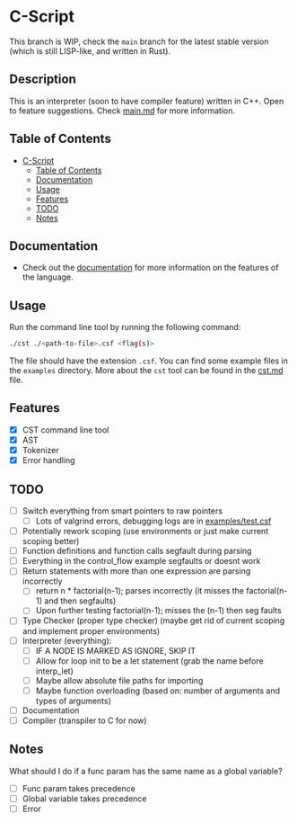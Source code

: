 # C-Script
This branch is WIP, check the `main` branch for the latest stable version (which is still LISP-like, and written in Rust).
## Description
This is an interpreter (soon to have compiler feature) written in C++. Open to feature suggestions. Check [main.md](docs/main.md) for more information.

## Table of Contents
- [C-Script](#c-script)
  - [Table of Contents](#table-of-contents)
  - [Documentation](#documentation)
  - [Usage](#usage)
  - [Features](#features)
  - [TODO](#todo)
  - [Notes](#notes)

## Documentation
- Check out the [documentation](docs/main.md) for more information on the features of the language.

## Usage
Run the command line tool by running the following command:
```bash
./cst ./<path-to-file>.csf <flag(s)>
```
The file should have the extension `.csf`. You can find some example files in the `examples` directory.
More about the `cst` tool can be found in the [cst.md](docs/cst.md) file.

## Features
- [x] CST command line tool
- [x] AST
- [x] Tokenizer
- [x] Error handling

## TODO
- [ ] Switch everything from smart pointers to raw pointers
  - [ ] Lots of valgrind errors, debugging logs are in [examples/test.csf](examples/test.csf)
- [ ] Potentially rework scoping (use environments or just make current scoping better)
- [ ] Function definitions and function calls segfault during parsing
- [ ] Everything in the control_flow example segfaults or doesnt work
- [ ] Return statements with more than one expression are parsing incorrectly
  - [ ] return n * factorial(n-1); parses incorrectly (it misses the factorial(n-1) and then segfaults)
  - [ ] Upon further testing factorial(n-1); misses the (n-1) then seg faults
- [ ] Type Checker (proper type checker) (maybe get rid of current scoping and implement proper environments)
- [ ] Interpreter (everything):
  - [ ] IF A NODE IS MARKED AS IGNORE, SKIP IT
  - [ ] Allow for loop init to be a let statement (grab the name before interp_let)
  - [ ] Maybe allow absolute file paths for importing
  - [ ] Maybe function overloading (based on: number of arguments and types of arguments)
- [ ] Documentation
- [ ] Compiler (transpiler to C for now)
 
## Notes

What should I do if a func param has the same name as a global variable?
- [ ] Func param takes precedence
- [ ] Global variable takes precedence
- [ ] Error
